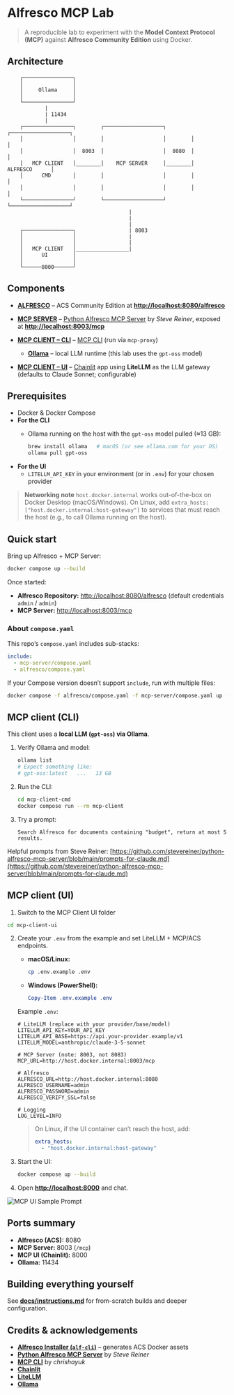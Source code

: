 # Alfresco MCP Lab

> A reproducible lab to experiment with the **Model Context Protocol (MCP)** against **Alfresco Community Edition** using Docker.

## Architecture

```                                                                                                          
    ┌────────────────┐ 
    │                │ 
    │     Ollama     │ 
    │                │ 
    └────────────────┘                                                                                                           
            |                                                                                                
            | 11434                                                                                                
            |                                                                                                 
    ┌────────────────┐        ┌───────────────────┐        ┌───────────────────┐                             
    │                │        │                   │        │                   │                             
    │                │  8003  │                   │  8080  │                   │                             
    │   MCP CLIENT   │________│    MCP SERVER     │________│     ALFRESCO      │                             
    │      CMD       │        │                   │        │                   │                             
    │                │        │                   │        │                   │                             
    └────────────────┘        └───────────────────┘        └───────────────────┘                             
                                       |                                                                                    
                                       |                                                                                     
                                       |                                                                                      
    ┌────────────────┐                 | 8003
    │                │                 |
    │                │                 |
    │   MCP CLIENT   │_________________| 
    │      UI        │ 
    │                │ 
    └──────8000──────┘                                                                                                                  
```

## Components

* **[ALFRESCO](alfresco)** – ACS Community Edition at **[http://localhost:8080/alfresco](http://localhost:8080/alfresco)**
* **[MCP SERVER](mcp-server)** – [Python Alfresco MCP Server](https://github.com/stevereiner/python-alfresco-mcp-server) by *Steve Reiner*, exposed at **[http://localhost:8003/mcp](http://localhost:8003/mcp)**
* **[MCP CLIENT – CLI](mcp-client-cmd)** – [MCP CLI](https://github.com/chrishayuk/mcp-cli) (run via `mcp-proxy`)

  * **[Ollama](https://ollama.com/)** – local LLM runtime (this lab uses the `gpt-oss` model)
* **[MCP CLIENT – UI](mcp-client-ui)** – [Chainlit](https://chainlit.io) app using **LiteLLM** as the LLM gateway (defaults to Claude Sonnet; configurable)

## Prerequisites

* Docker & Docker Compose
* **For the CLI**
  * Ollama running on the host with the `gpt-oss` model pulled (≈13 GB):

    ```bash
    brew install ollama   # macOS (or see ollama.com for your OS)
    ollama pull gpt-oss
    ```
* **For the UI**
  * `LITELLM_API_KEY` in your environment (or in `.env`) for your chosen provider

> **Networking note**
> `host.docker.internal` works out-of-the-box on Docker Desktop (macOS/Windows).
> On Linux, add `extra_hosts: ["host.docker.internal:host-gateway"]` to services that must reach the host (e.g., to call Ollama running on the host).

## Quick start

Bring up Alfresco + MCP Server:

```bash
docker compose up --build
```

Once started:

* **Alfresco Repository:** [http://localhost:8080/alfresco](http://localhost:8080/alfresco)
  (default credentials `admin` / `admin`)
* **MCP Server:** [http://localhost:8003/mcp](http://localhost:8003/mcp)

### About `compose.yaml`

This repo’s `compose.yaml` includes sub-stacks:

```yaml
include:
  - mcp-server/compose.yaml
  - alfresco/compose.yaml
```

If your Compose version doesn’t support `include`, run with multiple files:

```bash
docker compose -f alfresco/compose.yaml -f mcp-server/compose.yaml up --build
```

## MCP client (CLI)

This client uses a **local LLM (`gpt-oss`) via Ollama**.

1. Verify Ollama and model:

   ```bash
   ollama list
   # Expect something like:
   # gpt-oss:latest   ...   13 GB
   ```

2. Run the CLI:

   ```bash
   cd mcp-client-cmd
   docker compose run --rm mcp-client
   ```

3. Try a prompt:

   ```
   Search Alfresco for documents containing "budget", return at most 5 results.
   ```

Helpful prompts from Steve Reiner:
[https://github.com/stevereiner/python-alfresco-mcp-server/blob/main/prompts-for-claude.md](https://github.com/stevereiner/python-alfresco-mcp-server/blob/main/prompts-for-claude.md)

## MCP client (UI)

1. Switch to the MCP Client UI folder

```bash
cd mcp-client-ui
```

2. Create your `.env` from the example and set LiteLLM + MCP/ACS endpoints.

   * **macOS/Linux:**

     ```bash
     cp .env.example .env
     ```
   * **Windows (PowerShell):**

     ```powershell
     Copy-Item .env.example .env
     ```

   Example `.env`:

   ```dotenv
   # LiteLLM (replace with your provider/base/model)
   LITELLM_API_KEY=YOUR_API_KEY
   LITELLM_API_BASE=https://api.your-provider.example/v1
   LITELLM_MODEL=anthropic/claude-3-5-sonnet

   # MCP Server (note: 8003, not 8083)
   MCP_URL=http://host.docker.internal:8003/mcp

   # Alfresco
   ALFRESCO_URL=http://host.docker.internal:8080
   ALFRESCO_USERNAME=admin
   ALFRESCO_PASSWORD=admin
   ALFRESCO_VERIFY_SSL=false

   # Logging
   LOG_LEVEL=INFO
   ```

   > On Linux, if the UI container can’t reach the host, add:
   >
   > ```yaml
   > extra_hosts:
   >   - "host.docker.internal:host-gateway"
   > ```

3. Start the UI:

   ```bash
   docker compose up --build
   ```

4. Open **[http://localhost:8000](http://localhost:8000)** and chat.

![MCP UI Sample Prompt](docs/mcp-ui-sample.png)

## Ports summary

* **Alfresco (ACS):** 8080
* **MCP Server:** 8003 (`/mcp`)
* **MCP UI (Chainlit):** 8000
* **Ollama:** 11434

## Building everything yourself

See **[docs/instructions.md](docs/instructions.md)** for from-scratch builds and deeper configuration.

## Credits & acknowledgements

* **[Alfresco Installer (`alf-cli`)](https://github.com/aborroy/alf-cli)** – generates ACS Docker assets
* **[Python Alfresco MCP Server](https://github.com/stevereiner/python-alfresco-mcp-server)** by *Steve Reiner*
* **[MCP CLI](https://github.com/chrishayuk/mcp-cli)** by *chrishayuk*
* **[Chainlit](https://chainlit.io)**
* **[LiteLLM](https://www.litellm.ai)**
* **[Ollama](https://ollama.com/)**